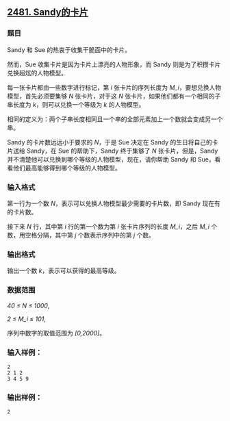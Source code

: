 ## [2481. Sandy的卡片](https://www.acwing.com/problem/content/2483/)

### 题目

Sandy 和 Sue 的热衷于收集干脆面中的卡片。

然而，Sue 收集卡片是因为卡片上漂亮的人物形象，而 Sandy 则是为了积攒卡片兑换超炫的人物模型。

每一张卡片都由一些数字进行标记，第 *i* 张卡片的序列长度为 *M_i*，要想兑换人物模型，首先必须要集够 *N* 张卡片，对于这 *N* 张卡片，如果他们都有一个相同的子串长度为 *k*，则可以兑换一个等级为 *k* 的人物模型。

相同的定义为：两个子串长度相同且一个串的全部元素加上一个数就会变成另一个串。

Sandy 的卡片数远远小于要求的 *N*，于是 Sue 决定在 Sandy 的生日将自己的卡片送给 Sandy，在 Sue 的帮助下，Sandy 终于集够了 *N* 张卡片，但是，Sandy 并不清楚他可以兑换到哪个等级的人物模型，现在，请你帮助 Sandy 和 Sue，看看他们最高能够得到哪个等级的人物模型。

### 输入格式

第一行为一个数 *N*，表示可以兑换人物模型最少需要的卡片数，即 Sandy 现在有的卡片数。

接下来 *N* 行，其中第 *i* 行的第一个数为第 *i* 张卡片序列的长度 *M_i*，之后 *M_i* 个数，用空格分隔，其中第 *j* 个数表示序列中的第 *j* 个数。

### 输出格式

输出一个数 *k*，表示可以获得的最高等级。

### 数据范围

*40 ≤ N ≤ 1000*,

*2 ≤ M_i ≤ 101*,

序列中数字的取值范围为 *[0,2000]*。

### 输入样例：

```
2
2 1 2
3 4 5 9
```

### 输出样例：

```
2
```
